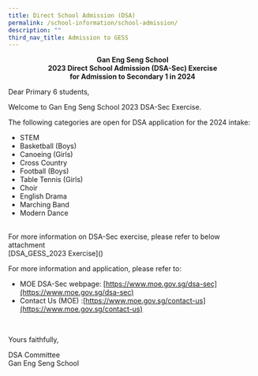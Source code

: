 ```yaml
---
title: Direct School Admission (DSA)
permalink: /school-information/school-admission/
description: ""
third_nav_title: Admission to GESS
---
```

<p style="text-align:center;"> <strong>Gan Eng Seng School<br>2023 Direct School Admission (DSA-Sec) Exercise<br>for Admission to Secondary 1 in 2024</strong></p>

Dear Primary 6 students,

Welcome to Gan Eng Seng School 2023 DSA-Sec Exercise.

The following categories are open for DSA application for the 2024 intake:

*   STEM
*   Basketball (Boys)
*   Canoeing (Girls)
*   Cross Country
*   Football (Boys)
*   Table Tennis (Girls)
*   Choir
*   English Drama
*   Marching Band
*   Modern Dance

<br>
For more information on DSA-Sec exercise, please refer to below attachment
<br>
[DSA_GESS_2023 Exercise]()
<br>

For more information and application, please refer to:

*   MOE DSA-Sec webpage:&nbsp;[https://www.moe.gov.sg/dsa-sec](https://www.moe.gov.sg/dsa-sec)
*   Contact Us (MOE) :[https://www.moe.gov.sg/contact-us](https://www.moe.gov.sg/contact-us)

<br>


Yours faithfully,

DSA Committee  
Gan Eng Seng School